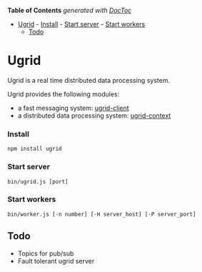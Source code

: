 <!-- START doctoc generated TOC please keep comment here to allow auto update -->
<!-- DON'T EDIT THIS SECTION, INSTEAD RE-RUN doctoc TO UPDATE -->
**Table of Contents**  *generated with [DocToc](https://github.com/thlorenz/doctoc)*

- [Ugrid](#ugrid)
        - [Install](#install)
        - [Start server](#start-server)
        - [Start workers](#start-workers)
    - [Todo](#todo)

<!-- END doctoc generated TOC please keep comment here to allow auto update -->

# Ugrid

Ugrid is a real time distributed data processing system.

Ugrid provides the following modules:

* a fast messaging system: [ugrid-client](doc/ugridClient.md)
* a distributed data processing system: [ugrid-context](doc/ugridContext.md)

### Install
    npm install ugrid

### Start server
    bin/ugrid.js [port]

### Start workers
    bin/worker.js [-n number] [-H server_host] [-P server_port]

## Todo

* Topics for pub/sub
* Fault tolerant ugrid server
